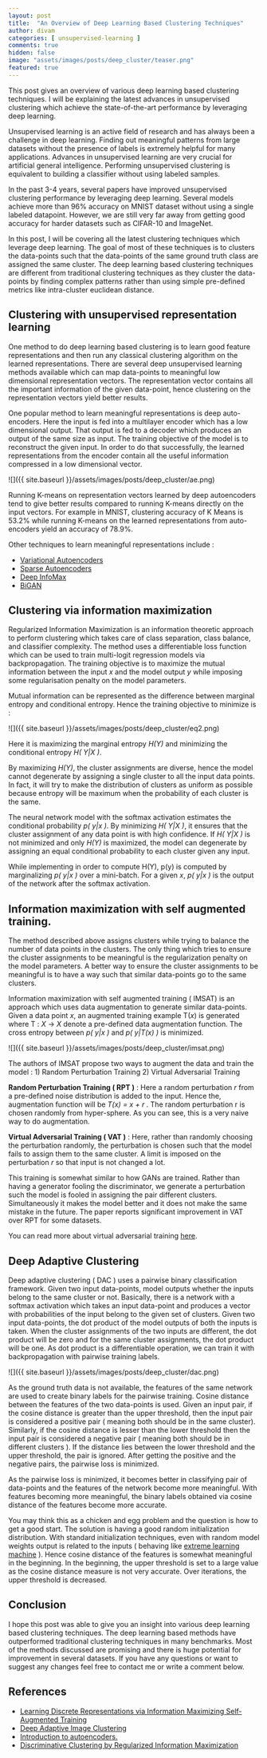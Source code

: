 ```yaml
---
layout: post
title:  "An Overview of Deep Learning Based Clustering Techniques"
author: divam
categories: [ unsupervised-learning ]
comments: true
hidden: false
image: "assets/images/posts/deep_cluster/teaser.png"
featured: true
---
```


This post gives an overview of various deep learning based clustering techniques. I will be explaining the latest advances in unsupervised clustering which achieve the state-of-the-art performance by leveraging deep learning.

Unsupervised learning is an active field of research and has always been a challenge in deep learning. Finding out meaningful patterns from large datasets without the presence of labels is extremely helpful for many applications. Advances in unsupervised learning are very crucial for artificial general intelligence. Performing unsupervised clustering is equivalent to building a classifier without using labeled samples. 

In the past 3-4 years, several papers have improved unsupervised clustering performance by leveraging deep learning. Several models achieve more than 96% accuracy on MNIST dataset without using a single labeled datapoint. However, we are still very far away from getting good accuracy for harder datasets such as CIFAR-10 and ImageNet. 

In this post, I will be covering all the latest clustering techniques which leverage deep learning. The goal of most of these techniques is to clusters the data-points such that the data-points of the same ground truth class are assigned the same cluster. The deep learning based clustering techniques are different from traditional clustering techniques as they cluster the data-points by finding complex patterns rather than using simple pre-defined metrics like intra-cluster euclidean distance. 

## Clustering with unsupervised representation learning 

One method to do deep learning based clustering is to learn good feature representations and then run any classical clustering algorithm on the learned representations. There are several deep unsupervised learning methods available which can map data-points to meaningful low dimensional representation vectors. The representation vector contains all the important information of the given data-point, hence clustering on the representation vectors yield better results. 

One popular method to learn meaningful representations is deep auto-encoders. Here the input is fed into a multilayer encoder which has a low dimensional output. That output is fed to a decoder which produces an output of the same size as input. The training objective of the model is to reconstruct the given input. In order to do that successfully, the learned representations from the encoder contain all the useful information compressed in a low dimensional vector.

![]({{ site.baseurl }}/assets/images/posts/deep_cluster/ae.png)

Running K-means on representation vectors learned by deep autoencoders tend to give better results compared to running K-means directly on the input vectors. For example in MNIST, clustering accuracy of K Means is 53.2% while running K-means on the learned representations from auto-encoders yield an accuracy of 78.9%.

Other techniques to learn meaningful representations include :

* [Variational Autoencoders ](<https://jaan.io/what-is-variational-autoencoder-vae-tutorial/>)
* [Sparse Autoencoders](https://web.stanford.edu/class/cs294a/sparseAutoencoder.pdf)
* [Deep InfoMax](https://openreview.net/pdf?id=Bklr3j0cKX) 
* [BiGAN](https://openreview.net/pdf?id=B1ElR4cgg)

## Clustering via information maximization 

Regularized Information Maximization is an information theoretic approach to perform clustering which takes care of class separation, class balance, and classifier complexity. The method uses a differentiable loss function which can be used to train multi-logit regression models via backpropagation. The training objective is to maximize the mutual information between the input *x* and the model output *y* while imposing some regularisation penalty on the model parameters.

Mutual information can be represented as the difference between marginal entropy and conditional entropy. Hence the training objective to minimize is :

![]({{ site.baseurl }}/assets/images/posts/deep_cluster/eq2.png)

Here it is maximizing the marginal entropy *H(Y)* and minimizing the conditional entropy *H( Y\|X )*.

By maximizing *H(Y)*, the cluster assignments are diverse, hence the model cannot degenerate by assigning a single cluster to all the input data points. In fact, it will try to make the distribution of clusters as uniform as possible because entropy will be maximum when the probability of each cluster is the same.  

The neural network model with the softmax activation estimates the conditional probability *p( y\|x )*. By minimizing *H( Y\|X )*, it ensures that the cluster assignment of any data point is with high confidence. If *H( Y\|X )* is not minimized and only *H(Y)* is maximized, the model can degenerate by assigning an equal conditional probability to each cluster given any input. 

While implementing in order to compute H(Y), p(y) is computed by marginalizing *p( y\|x )* over a mini-batch. For a given *x*,  *p( y\|x )* is the output of the network after the softmax activation. 

## Information maximization with self augmented training.

The method described above assigns clusters while trying to balance the number of data points in the clusters. The only thing which tries to ensure the cluster assignments to be meaningful is the regularization penalty on the model parameters. A better way to ensure the cluster assignments to be meaningful is to have a way such that similar data-points go to the same clusters. 

Information maximization with self augmented training ( IMSAT) is an approach which uses data augmentation to generate similar data-points. Given a data point *x*, an augmented training example T(*x*) is generated where T : *X* → *X* denote a pre-defined data augmentation function. The cross entropy between *p( y\|x )* and *p( y\|T(x) )* is minimized. 

![]({{ site.baseurl }}/assets/images/posts/deep_cluster/imsat.png)

The authors of IMSAT propose two ways to augment the data and train the model : 1) Random Perturbation Training 2) Virtual Adversarial Training

**Random Perturbation Training ( RPT )** :  Here a random perturbation  *r*  from a pre-defined noise distribution is added to the input. Hence the, augmentation function will be *T(x) = x + r* . The random perturbation r is chosen randomly from hyper-sphere. As you can see, this is a very naive way to do augmentation.

**Virtual Adversarial Training ( VAT )** : Here, rather than randomly choosing the perturbation randomly, the perturbation is chosen such that the model fails to assign them to the same cluster. A limit is imposed on the perturbation *r* so that input is not changed a lot.

This training is somewhat similar to how GANs are trained. Rather than having a generator fooling the discriminator, we generate a perturbation such the model is fooled in assigning the pair different clusters. Simultaneously it makes the model better and it does not make the same mistake in the future. The paper reports significant improvement in VAT over RPT for some datasets.

You can read more about virtual adversarial training [here](https://arxiv.org/abs/1704.03976).

## Deep Adaptive Clustering

Deep adaptive clustering ( DAC ) uses a pairwise binary classification framework. Given two input data-points, model outputs whether the inputs belong to the same cluster or not. Basically, there is a network with a softmax activation which takes an input data-point and produces a vector with probabilities of the input belong to the given set of clusters. Given two input  data-points, the dot product of the model outputs of both the inputs is taken. When the cluster assignments of the two inputs are different, the dot product will be zero and for the same cluster assignments, the dot product will be one. As dot product is a differentiable operation, we can train it with backpropagation with pairwise training labels.

![]({{ site.baseurl }}/assets/images/posts/deep_cluster/dac.png)

As the ground truth data is not available, the features of the same network are used to create binary labels for the pairwise training. Cosine distance between the features of the two data-points is used. Given an input pair, if the cosine distance is greater than the upper threshold, then the input pair is considered a positive pair ( meaning both should be in the same cluster). Similarly,  if the cosine distance is lesser than the lower threshold then the input pair is considered a negative pair ( meaning both should be in different clusters ). If the distance lies between the lower threshold and the upper threshold, the pair is ignored. After getting the positive and the negative pairs, the pairwise loss is minimized.

 As the pairwise loss is minimized, it becomes better in classifying pair of data-points and the features of the network become more meaningful. With features becoming more meaningful, the binary labels obtained via cosine distance of the features become more accurate. 

You may think this as a chicken and egg problem and the question is how to get a good start. The solution is having a good random initialization distribution. With standard initialization techniques, even with random model weights output is related to the inputs  ( behaving like [extreme learning machine](https://en.wikipedia.org/wiki/Extreme_learning_machine) ). Hence cosine distance of the features is somewhat meaningful in the beginning.  In the beginning, the upper threshold is set to a large value as the cosine distance measure is not very accurate. Over iterations, the upper threshold is decreased. 

## Conclusion 

I hope this post was able to give you an insight into various deep learning based clustering techniques. The deep learning based methods have outperformed traditional clustering techniques in many benchmarks. Most of the methods discussed are promising and there is huge potential for improvement in several datasets. If you have any questions or want to suggest any changes feel free to contact me or write a comment below. 



## References

* [Learning Discrete Representations via Information Maximizing Self-Augmented Training](https://arxiv.org/abs/1702.08720)
* [Deep Adaptive Image Clustering](http://openaccess.thecvf.com/content_ICCV_2017/papers/Chang_Deep_Adaptive_Image_ICCV_2017_paper.pdf)
* [Introduction to autoencoders.](https://www.jeremyjordan.me/autoencoders/)
* [Discriminative Clustering by Regularized Information Maximization](https://papers.nips.cc/paper/4154-discriminative-clustering-by-regularized-information-maximization)
